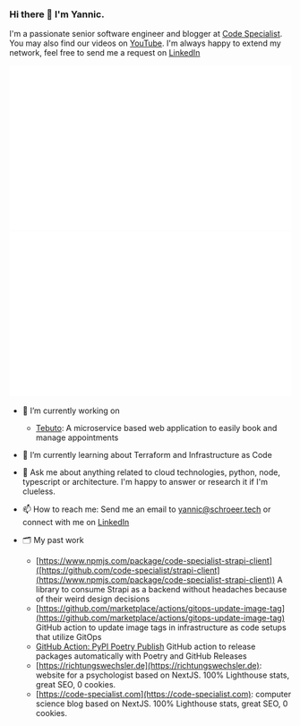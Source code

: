 ### Hi there 👋 I'm Yannic.

I'm a passionate senior software engineer and blogger at [Code Specialist](https://code-specialist.com). You may also find our videos on [YouTube](https://www.youtube.com/channel/UCjdmChf65sGfOqWoygzBTyQ). I'm always happy to extend my network, feel free to send me a request on [LinkedIn](https://www.linkedin.com/in/yannic-schroeer/)

![GitHub Stats](https://raw.githubusercontent.com/yannicschroeer/github-stats/master/generated/overview.svg) ![GitHub Languages](https://raw.githubusercontent.com/yannicschroeer/github-stats/master/generated/languages.svg)

- 🔭 I’m currently working on 
  - [Tebuto](https://tebuto.de): A microservice based web application to easily book and manage appointments
  
- 🌱 I’m currently learning about Terraform and Infrastructure as Code

- 💬 Ask me about anything related to cloud technologies, python, node, typescript or architecture. I'm happy to answer or research it if I'm clueless.

- 📫 How to reach me: Send me an email to [yannic@schroeer.tech](mailto:yannic@schroeer.tech) or connect with me on [LinkedIn](https://www.linkedin.com/in/yannic-schroeer/)

- 🗂 My past work
  - [https://www.npmjs.com/package/code-specialist-strapi-client]([https://github.com/code-specialist/strapi-client](https://www.npmjs.com/package/code-specialist-strapi-client)) A library to consume Strapi as a backend without headaches because of their weird design decisions
  - [https://github.com/marketplace/actions/gitops-update-image-tag](https://github.com/marketplace/actions/gitops-update-image-tag) GitHub action to update image tags in infrastructure as code setups that utilize GitOps
  - [GitHub Action: PyPI Poetry Publish](https://github.com/marketplace/actions/pypi-poetry-publish) GitHub action to release packages automatically with Poetry and GitHub Releases
  - [https://richtungswechsler.de](https://richtungswechsler.de): website for a psychologist based on NextJS. 100% Lighthouse stats, great SEO, 0 cookies.
  - [https://code-specialist.com](https://code-specialist.com): computer science blog based on NextJS. 100% Lighthouse stats, great SEO, 0 cookies.

